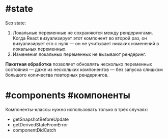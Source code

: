 # #state
Без state:

1. Локальные переменные не сохраняются между рендерингами. Когда React визуализирует этот компонент во второй раз, он визуализирует его с нуля — он не учитывает никаких изменений в локальных переменных.
2. Изменения локальных переменных не вызывают рендеринг.

**Пакетная обработка** позволяет обновлять несколько переменных состояния — даже из нескольких компонентов — без запуска слишком большого количества повторных рендерингов.

# #components #компоненты

Компоненты-классы нужно использовать только в трёх случаях:
- getSnapshotBeforeUpdate
- getDerivedStateFromError
- componentDidCatch
